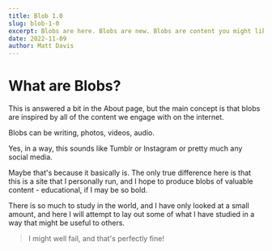 ```yaml
---
title: Blob 1.0
slug: blob-1-0
excerpt: Blobs are here. Blobs are new. Blobs are content you might like to chew on. Don't wait to engage. This blob is for you!
date: 2022-11-09
author: Matt Davis
---
```


# What are Blobs?

This is answered a bit in the About page, but the main concept is that blobs are inspired by all of the content we engage with on the internet.

Blobs can be writing, photos, videos, audio.

Yes, in a way, this sounds like Tumblr or Instagram or pretty much any social media.

Maybe that's because it basically is. The only true difference here is that this is a site that I personally run, and I hope to produce blobs of valuable content - educational, if I may be so bold.

There is so much to study in the world, and I have only looked at a small amount, and here I will attempt to lay out some of what I have studied in a way that might be useful to others.

> I might well fail, and that's perfectly fine!
